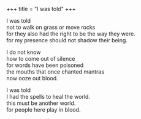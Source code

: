 +++
title = "I was told"
+++

I was told  
not to walk on grass or move rocks  
for they also had the right to be the way they were.  
for my presence should not shadow their being.  

I do not know  
how to come out of silence  
for words have been poisoned  
the mouths that once chanted mantras  
now ooze out blood.  

I was told  
I had the spells to heal the world.  
this must be another world.  
for people here play in blood.
